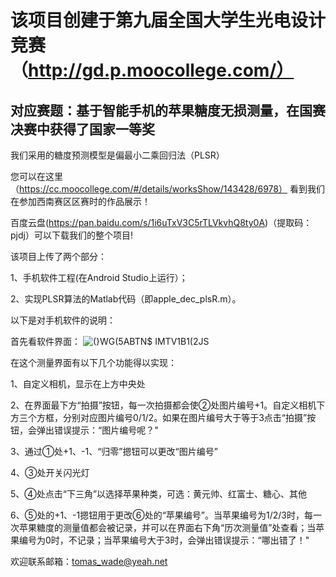 # 该项目创建于第九届全国大学生光电设计竞赛（http://gd.p.moocollege.com/）

## 对应赛题：基于智能手机的苹果糖度无损测量，在国赛决赛中获得了国家一等奖


我们采用的糖度预测模型是偏最小二乘回归法（PLSR）

您可以在这里（https://cc.moocollege.com/#/details/worksShow/143428/6978）
看到我们在参加西南赛区区赛时的作品展示！

百度云盘(https://pan.baidu.com/s/1i6uTxV3C5rTLVkvhQ8ty0A)（提取码：pjdj）可以下载我们的整个项目!

该项目上传了两个部分： 

1、手机软件工程(在Android Studio上运行）；

2、实现PLSR算法的Matlab代码（即apple_dec_plsR.m）。



以下是对手机软件的说明：

首先看软件界面：
![(}WG(5ABTN$ IMTV1B1(2JS](https://user-images.githubusercontent.com/46737150/132935703-25bc10b0-76e1-4d91-8d0e-d1fb04a0d52d.jpg)


在这个测量界面有以下几个功能得以实现：

1、自定义相机，显示在上方中央处

2、在界面最下方“拍摄”按钮，每一次拍摄都会使②处图片编号+1。自定义相机下方三个方框，分别对应图片编号0/1/2。如果在图片编号大于等于3点击“拍摄”按钮，会弹出错误提示：“图片编号呢？"

3、通过①处+1、-1、“归零”摁钮可以更改“图片编号”

4、③处开关闪光灯

5、④处点击“下三角”以选择苹果种类，可选：黄元帅、红富士、糖心、其他

6、⑤处的+1、-1摁钮用于更改⑥处的“苹果编号”。当苹果编号为1/2/3时，每一次苹果糖度的测量值都会被记录，并可以在界面右下角“历次测量值”处查看；当苹果编号为0时，不记录；当苹果编号大于3时，会弹出错误提示：“哪出错了！"


欢迎联系邮箱：tomas_wade@yeah.net
